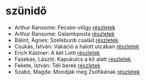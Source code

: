 # szünidő

- Arthur Ransome: Fecske-völgy [részletek](_details/%7Bopf.creator%7D.md#id_422)
- Arthur Ransome: Galambposta [részletek](_details/%7Bopf.creator%7D.md#id_431)
- Bálint, Ágnes: Szeleburdi család [részletek](_details/%7Bopf.creator%7D.md#id_161)
- Csukás, István: Vakáció a halott utcában [részletek](_details/%7Bopf.creator%7D.md#id_1412)
- Erich Kästner: A két Lotti [részletek](_details/%7Bopf.creator%7D.md#id_1199)
- Fazekas, László: Kapukulcs a kő alatt [részletek](_details/%7Bopf.creator%7D.md#id_1271)
- Fekete, István: Téli berek [részletek](_details/%7Bopf.creator%7D.md#id_267)
- Szabó, Magda: Mondják meg Zsófikának [részletek](_details/%7Bopf.creator%7D.md#id_1346)